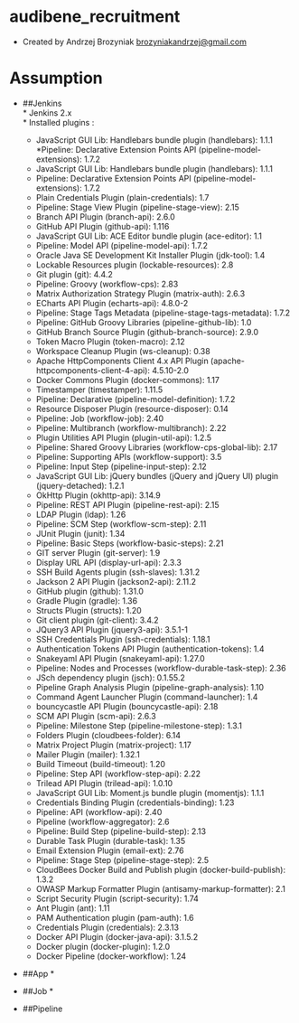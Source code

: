 # audibene_recruitment
- Created by Andrzej Brozyniak brozyniakandrzej@gmail.com
# Assumption
   * ##Jenkins  
    * Jenkins 2.x  
    * Installed plugins :
        * JavaScript GUI Lib: Handlebars bundle plugin (handlebars): 1.1.1
        *Pipeline: Declarative Extension Points API (pipeline-model-extensions): 1.7.2
        * JavaScript GUI Lib: Handlebars bundle plugin (handlebars): 1.1.1
        * Pipeline: Declarative Extension Points API (pipeline-model-extensions): 1.7.2
        * Plain Credentials Plugin (plain-credentials): 1.7
        * Pipeline: Stage View Plugin (pipeline-stage-view): 2.15
        * Branch API Plugin (branch-api): 2.6.0
        * GitHub API Plugin (github-api): 1.116
        * JavaScript GUI Lib: ACE Editor bundle plugin (ace-editor): 1.1
        * Pipeline: Model API (pipeline-model-api): 1.7.2
        * Oracle Java SE Development Kit Installer Plugin (jdk-tool): 1.4
        * Lockable Resources plugin (lockable-resources): 2.8
        * Git plugin (git): 4.4.2
        * Pipeline: Groovy (workflow-cps): 2.83
        * Matrix Authorization Strategy Plugin (matrix-auth): 2.6.3
        * ECharts API Plugin (echarts-api): 4.8.0-2
        * Pipeline: Stage Tags Metadata (pipeline-stage-tags-metadata): 1.7.2
        * Pipeline: GitHub Groovy Libraries (pipeline-github-lib): 1.0
        * GitHub Branch Source Plugin (github-branch-source): 2.9.0
        * Token Macro Plugin (token-macro): 2.12
        * Workspace Cleanup Plugin (ws-cleanup): 0.38
        * Apache HttpComponents Client 4.x API Plugin (apache-httpcomponents-client-4-api): 4.5.10-2.0
        * Docker Commons Plugin (docker-commons): 1.17
        * Timestamper (timestamper): 1.11.5
        * Pipeline: Declarative (pipeline-model-definition): 1.7.2
        * Resource Disposer Plugin (resource-disposer): 0.14
        * Pipeline: Job (workflow-job): 2.40
        * Pipeline: Multibranch (workflow-multibranch): 2.22
        * Plugin Utilities API Plugin (plugin-util-api): 1.2.5
        * Pipeline: Shared Groovy Libraries (workflow-cps-global-lib): 2.17
        * Pipeline: Supporting APIs (workflow-support): 3.5
        * Pipeline: Input Step (pipeline-input-step): 2.12
        * JavaScript GUI Lib: jQuery bundles (jQuery and jQuery UI) plugin (jquery-detached): 1.2.1
        * OkHttp Plugin (okhttp-api): 3.14.9
        * Pipeline: REST API Plugin (pipeline-rest-api): 2.15
        * LDAP Plugin (ldap): 1.26
        * Pipeline: SCM Step (workflow-scm-step): 2.11
        * JUnit Plugin (junit): 1.34
        * Pipeline: Basic Steps (workflow-basic-steps): 2.21
        * GIT server Plugin (git-server): 1.9
        * Display URL API (display-url-api): 2.3.3
        * SSH Build Agents plugin (ssh-slaves): 1.31.2
        * Jackson 2 API Plugin (jackson2-api): 2.11.2
        * GitHub plugin (github): 1.31.0
        * Gradle Plugin (gradle): 1.36
        * Structs Plugin (structs): 1.20
        * Git client plugin (git-client): 3.4.2
        * JQuery3 API Plugin (jquery3-api): 3.5.1-1
        * SSH Credentials Plugin (ssh-credentials): 1.18.1
        * Authentication Tokens API Plugin (authentication-tokens): 1.4
        * Snakeyaml API Plugin (snakeyaml-api): 1.27.0
        * Pipeline: Nodes and Processes (workflow-durable-task-step): 2.36
        * JSch dependency plugin (jsch): 0.1.55.2
        * Pipeline Graph Analysis Plugin (pipeline-graph-analysis): 1.10
        * Command Agent Launcher Plugin (command-launcher): 1.4
        * bouncycastle API Plugin (bouncycastle-api): 2.18
        * SCM API Plugin (scm-api): 2.6.3
        * Pipeline: Milestone Step (pipeline-milestone-step): 1.3.1
        * Folders Plugin (cloudbees-folder): 6.14
        * Matrix Project Plugin (matrix-project): 1.17
        * Mailer Plugin (mailer): 1.32.1
        * Build Timeout (build-timeout): 1.20
        * Pipeline: Step API (workflow-step-api): 2.22
        * Trilead API Plugin (trilead-api): 1.0.10
        * JavaScript GUI Lib: Moment.js bundle plugin (momentjs): 1.1.1
        * Credentials Binding Plugin (credentials-binding): 1.23
        * Pipeline: API (workflow-api): 2.40
        * Pipeline (workflow-aggregator): 2.6
        * Pipeline: Build Step (pipeline-build-step): 2.13
        * Durable Task Plugin (durable-task): 1.35
        * Email Extension Plugin (email-ext): 2.76
        * Pipeline: Stage Step (pipeline-stage-step): 2.5
        * CloudBees Docker Build and Publish plugin (docker-build-publish): 1.3.2
        * OWASP Markup Formatter Plugin (antisamy-markup-formatter): 2.1
        * Script Security Plugin (script-security): 1.74
        * Ant Plugin (ant): 1.11
        * PAM Authentication plugin (pam-auth): 1.6
        * Credentials Plugin (credentials): 2.3.13
        * Docker API Plugin (docker-java-api): 3.1.5.2
        * Docker plugin (docker-plugin): 1.2.0
        * Docker Pipeline (docker-workflow): 1.24
    
   * ##App
    *
    
   * ##Job
    * 
   * ##Pipeline
